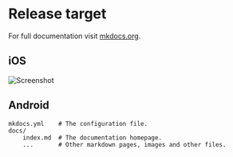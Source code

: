 # Release target

For full documentation visit [mkdocs.org](https://mkdocs.org).

## iOS

![Screenshot](img/screenshot.png)

## Android

    mkdocs.yml    # The configuration file.
    docs/
        index.md  # The documentation homepage.
        ...       # Other markdown pages, images and other files.
